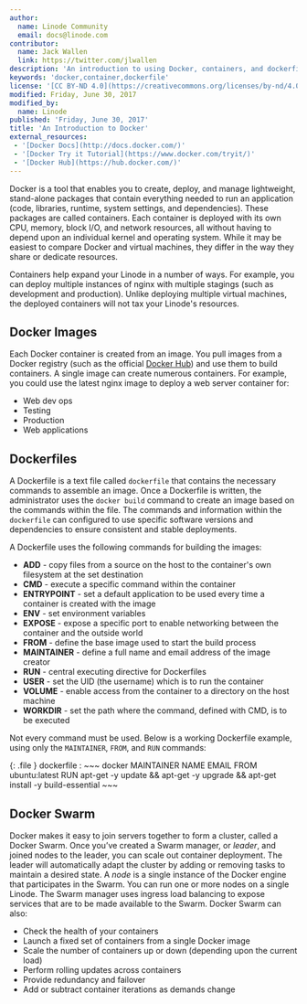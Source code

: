 ```yaml
---
author:
  name: Linode Community
  email: docs@linode.com
contributor:
  name: Jack Wallen
  link: https://twitter.com/jlwallen
description: 'An introduction to using Docker, containers, and dockerfiles on your Linode.'
keywords: 'docker,container,dockerfile'
license: '[CC BY-ND 4.0](https://creativecommons.org/licenses/by-nd/4.0)'
modified: Friday, June 30, 2017
modified_by:
  name: Linode
published: 'Friday, June 30, 2017'
title: 'An Introduction to Docker'
external_resources:
 - '[Docker Docs](http://docs.docker.com/)'
 - '[Docker Try it Tutorial](https://www.docker.com/tryit/)'
 - '[Docker Hub](https://hub.docker.com/)'
---
```


Docker is a tool that enables you to create, deploy, and manage lightweight, stand-alone packages that contain everything needed to run an application (code, libraries, runtime, system settings, and dependencies). These packages are called containers. Each container is deployed with its own CPU, memory, block I/O, and network resources, all without having to depend upon an individual kernel and operating system. While it may be easiest to compare Docker and virtual machines, they differ in the way they share or dedicate resources.

Containers help expand your Linode in a number of ways. For example, you can deploy multiple instances of nginx with multiple stagings (such as development and production). Unlike deploying multiple virtual machines, the deployed containers will not tax your Linode's resources.

## Docker Images

Each Docker container is created from an image. You pull images from a Docker registry (such as the official [Docker Hub](https://hub.docker.com/)) and use them to build containers. A single image can create numerous containers. For example, you could use the latest nginx image to deploy a web server container for:

*  Web dev ops
*  Testing
*  Production
*  Web applications

## Dockerfiles

A Dockerfile is a text file called `dockerfile` that contains the necessary commands to assemble an image. Once a Dockerfile is written, the administrator uses the `docker build` command to create an image based on the commands within the file. The commands and information within the `dockerfile` can configured to use specific software versions and dependencies to ensure consistent and stable deployments.

A Dockerfile uses the following commands for building the images:

*  **ADD** - copy files from a source on the host to the container's own filesystem at the set destination
*  **CMD** - execute a specific command within the container
*  **ENTRYPOINT** - set a default application to be used every time a container is created with the image
*  **ENV** - set environment variables
*  **EXPOSE** - expose a specific port to enable networking between the container and the outside world
*  **FROM** - define the base image used to start the build process
*  **MAINTAINER** - define a full name and email address of the image creator
*  **RUN** - central executing directive for Dockerfiles
*  **USER** - set the UID (the username) which is to run the container
*  **VOLUME** - enable access from the container to a directory on the host machine
*  **WORKDIR** - set the path where the command, defined with CMD, is to be executed

Not every command must be used. Below is a working Dockerfile example, using only the `MAINTAINER`, `FROM`, and `RUN` commands:

{: .file }
dockerfile
:   ~~~ docker
    MAINTAINER NAME EMAIL
    FROM ubuntu:latest
    RUN apt-get -y update && apt-get -y upgrade && apt-get install -y build-essential
    ~~~

## Docker Swarm

Docker makes it easy to join servers together to form a cluster, called a Docker Swarm. Once you’ve created a Swarm manager, or *leader*, and joined nodes to the leader, you can scale out container deployment. The leader will automatically adapt the cluster by adding or removing tasks to maintain a desired state. A *node* is a single instance of the Docker engine that participates in the Swarm. You can run one or more nodes on a single Linode. The Swarm manager uses ingress load balancing to expose services that are to be made available to the Swarm. Docker Swarm can also:

*  Check the health of your containers
*  Launch a fixed set of containers from a single Docker image
*  Scale the number of containers up or down (depending upon the current load)
*  Perform rolling updates across containers
*  Provide redundancy and failover
*  Add or subtract container iterations as demands change
